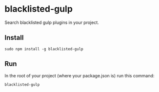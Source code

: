 blacklisted-gulp
================

Search blacklisted gulp plugins in your project.


Install
-------

```shell
sudo npm install -g blacklisted-gulp
```


Run
---

In the root of your project (where your package.json is) run this command:


```shell
blacklisted-gulp
```
